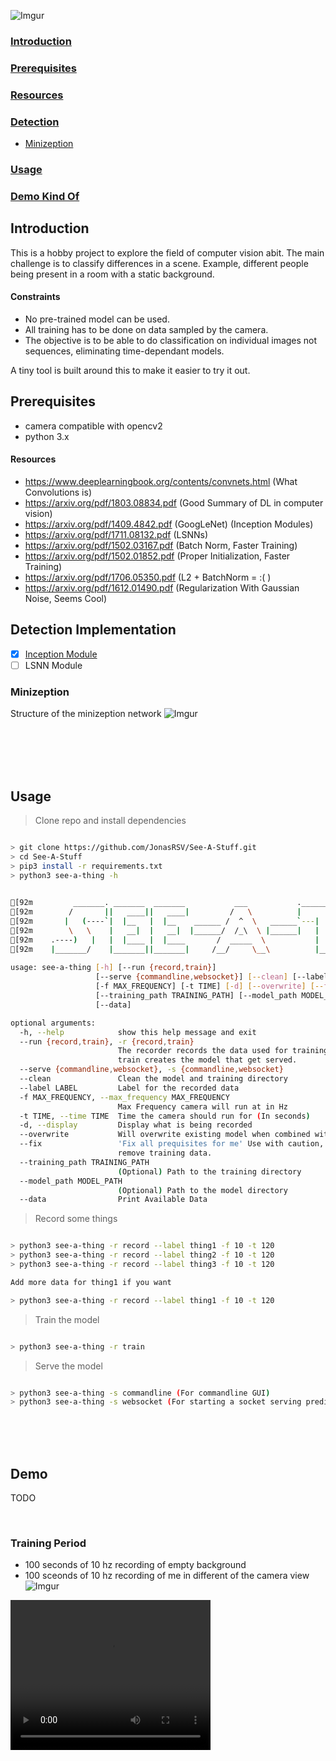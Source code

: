 <!--<a href="https://giphy.com/gifs/U7MUyyxzyaKoDVdZ9V"> <img  src="https://media.giphy.com/media/U7MUyyxzyaKoDVdZ9V/giphy.gif" title="Overly Ambitious Title"/></a>-->
![Imgur](https://i.imgur.com/czOS770.png)

###  [Introduction](#introduction-1)
###  [Prerequisites](#prerequisites-1)
###  [Resources](#resources-1)
###  [Detection](#detection-implementation)
  *  [Minizeption](#minizeption)
###  [Usage](#usage-1)
###  [Demo Kind Of](#demo)


## Introduction
This is a hobby project to explore the field of computer vision abit. The main challenge is to classify differences
in a scene. Example, different people being present in a room with a static background.
<br/>
#### Constraints
* No pre-trained model can be used.
* All training has to be done on data sampled by the camera.
* The objective is to be able to do classification on individual images not sequences, eliminating time-dependant models.

A tiny tool is built around this to make it easier to try it out.

## Prerequisites
  * camera compatible with opencv2 
  * python 3.x

#### Resources
  * https://www.deeplearningbook.org/contents/convnets.html (What Convolutions is)
  * https://arxiv.org/pdf/1803.08834.pdf (Good Summary of DL in computer vision)
  * https://arxiv.org/pdf/1409.4842.pdf (GoogLeNet) (Inception Modules)
  * https://arxiv.org/pdf/1711.08132.pdf (LSNNs) 
  * https://arxiv.org/pdf/1502.03167.pdf (Batch Norm, Faster Training)
  * https://arxiv.org/pdf/1502.01852.pdf (Proper Initialization, Faster Training)
  * https://arxiv.org/pdf/1706.05350.pdf (L2 + BatchNorm = :( )
  * https://arxiv.org/pdf/1612.01490.pdf (Regularization With Gaussian Noise, Seems Cool)

## Detection Implementation
- [x] [Inception Module](#minizeption)
- [ ] LSNN Module

### Minizeption
Structure of the minizeption network
![Imgur](https://i.imgur.com/vyyhEyj.png)


<br/>
<br/>
<br/>
<br/>

## Usage

> Clone repo and install dependencies

```bash

> git clone https://github.com/JonasRSV/See-A-Stuff.git
> cd See-A-Stuff
> pip3 install -r requirements.txt
> python3 see-a-thing -h

                                                                                                                                
[92m         _______. _______  _______           ___           .___________. __    __   __  .__   __.   _______     __       ___      [0m
[92m        /       ||   ____||   ____|         /   \          |           ||  |  |  | |  | |  \ |  |  /  _____|   /_ |     / _ \   [0m
[92m       |   (----`|  |__   |  |__    ______ /  ^  \   ______`---|  |----`|  |__|  | |  | |   \|  | |  |  __      | |    | | | |  [0m
[92m        \   \    |   __|  |   __|  |______/  /_\  \ |______|   |  |     |   __   | |  | |  . `  | |  | |_ |     | |    | | | |  [0m
[92m    .----)   |   |  |____ |  |____       /  _____  \           |  |     |  |  |  | |  | |  |\   | |  |__| |     | |  __| |_| |  [0m
[92m    |_______/    |_______||_______|     /__/     \__\          |__|     |__|  |__| |__| |__| \__|  \______|     |_| (__)\___/   [0m
                                                                                                                                
usage: see-a-thing [-h] [--run {record,train}]
                   [--serve {commandline,websocket}] [--clean] [--label LABEL]
                   [-f MAX_FREQUENCY] [-t TIME] [-d] [--overwrite] [--fix]
                   [--training_path TRAINING_PATH] [--model_path MODEL_PATH]
                   [--data]

optional arguments:
  -h, --help            show this help message and exit
  --run {record,train}, -r {record,train}
                        The recorder records the data used for training The
                        train creates the model that get served.
  --serve {commandline,websocket}, -s {commandline,websocket}
  --clean               Clean the model and training directory
  --label LABEL         Label for the recorded data
  -f MAX_FREQUENCY, --max_frequency MAX_FREQUENCY
                        Max Frequency camera will run at in Hz
  -t TIME, --time TIME  Time the camera should run for (In seconds)
  -d, --display         Display what is being recorded
  --overwrite           Will overwrite existing model when combined with train
  --fix                 'Fix all prequisites for me' Use with caution, will
                        remove training data.
  --training_path TRAINING_PATH
                        (Optional) Path to the training directory
  --model_path MODEL_PATH
                        (Optional) Path to the model directory
  --data                Print Available Data


```

> Record some things

```bash

> python3 see-a-thing -r record --label thing1 -f 10 -t 120
> python3 see-a-thing -r record --label thing2 -f 10 -t 120
> python3 see-a-thing -r record --label thing3 -f 10 -t 120

Add more data for thing1 if you want

> python3 see-a-thing -r record --label thing1 -f 10 -t 120

```

> Train the model

```bash

> python3 see-a-thing -r train

```

> Serve the model

```bash

> python3 see-a-thing -s commandline (For commandline GUI)
> python3 see-a-thing -s websocket (For starting a socket serving predictions at port 5000)

```

<br/>
<br/>
<br/>

## Demo

TODO

<br/>

### Training Period
* 100 seconds of 10 hz recording of empty background
* 100 sceonds of 10 hz recording of me in different of the camera view
![Imgur](https://i.imgur.com/XTLvcci.png)

<video width="320" height="240" src="Demo.mov" type="video/mp4" controls/>

